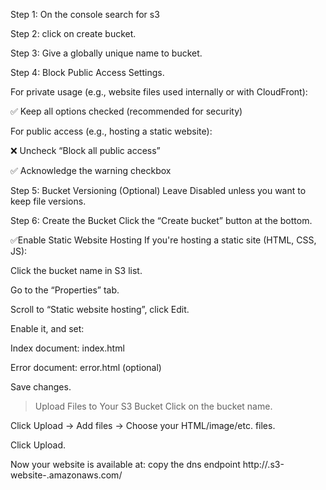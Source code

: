  Step 1: On the console search for s3  
 
 Step 2: click on create bucket.  
 
 Step 3: Give a globally unique name to bucket.  
 
 Step 4: Block Public Access Settings.  
 
For private usage (e.g., website files used internally or with CloudFront):

✅ Keep all options checked (recommended for security)

For public access (e.g., hosting a static website):

❌ Uncheck “Block all public access”

✅ Acknowledge the warning checkbox

Step 5: Bucket Versioning (Optional)
Leave Disabled unless you want to keep file versions.

Step 6: Create the Bucket
Click the “Create bucket” button at the bottom.



✅Enable Static Website Hosting
If you're hosting a static site (HTML, CSS, JS):

Click the bucket name in S3 list.

Go to the “Properties” tab.

Scroll to “Static website hosting”, click Edit.

Enable it, and set:

Index document: index.html

Error document: error.html (optional)

Save changes.

> Upload Files to Your S3 Bucket
Click on the bucket name.

Click Upload → Add files → Choose your HTML/image/etc. files.

Click Upload.


Now your website is available at:
copy the dns endpoint 
http://<your-bucket-name>.s3-website-<region>.amazonaws.com/

